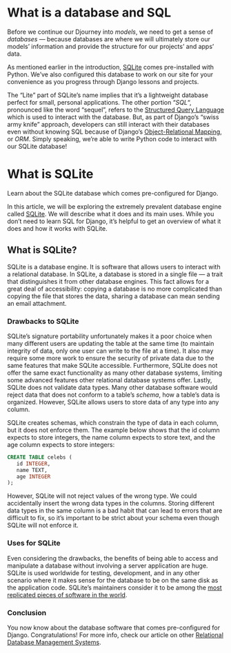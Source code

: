 # What is a database and SQL

Before we continue our Djourney into *models*, we need to get a sense of
*databases* — because databases are where we will ultimately store our
models’ information and provide the structure for our projects’ and
apps’ data.

As mentioned earlier in the introduction,
<a href="https://www.sqlite.org/index.html"
class="e14vpv2g1 gamut-xro1w8-ResetElement-Anchor-AnchorBase e1bhhzie0"
target="_blank" rel="noopener">SQLite</a> comes pre-installed with
Python. We’ve also configured this database to work on our site for your
convenience as you progress through Django lessons and projects.

The “Lite” part of SQLite’s name implies that it’s a lightweight
database perfect for small, personal applications. The other portion
“*SQL*“, pronounced like the word “sequel”, refers to the
<a href="https://en.wikipedia.org/wiki/SQL"
class="e14vpv2g1 gamut-xro1w8-ResetElement-Anchor-AnchorBase e1bhhzie0"
target="_blank" rel="noopener">Structured Query Language</a> which is
used to interact with the database. But, as part of Django’s “swiss army
knife” approach, developers can still interact with their databases even
without knowing SQL because of Django’s <a
href="https://en.wikipedia.org/wiki/Object%E2%80%93relational_mapping"
class="e14vpv2g1 gamut-xro1w8-ResetElement-Anchor-AnchorBase e1bhhzie0"
target="_blank" rel="noopener">Object-Relational Mapping</a>, or *ORM*.
Simply speaking, we’re able to write Python code to interact with our
SQLite database!

# What is SQLite

Learn about the SQLite database which comes pre-configured for Django.

In this article, we will be exploring the extremely prevalent database
engine called <a href="https://www.sqlite.org/index.html"
class="e14vpv2g1 gamut-xro1w8-ResetElement-Anchor-AnchorBase e1bhhzie0"
target="_blank" rel="noopener">SQLite</a>. We will describe what it does
and its main uses. While you don’t need to learn SQL for Django, it’s
helpful to get an overview of what it does and how it works with SQLite.

## What is SQLite?

SQLite is a database engine. It is software that allows users to
interact with a relational database. In SQLite, a database is stored in
a single file — a trait that distinguishes it from other database
engines. This fact allows for a great deal of accessibility: copying a
database is no more complicated than copying the file that stores the
data, sharing a database can mean sending an email attachment.

### Drawbacks to SQLite

SQLite’s signature portability unfortunately makes it a poor choice when
many different users are updating the table at the same time (to
maintain integrity of data, only one user can write to the file at a
time). It also may require some more work to ensure the security of
private data due to the same features that make SQLite accessible.
Furthermore, SQLite does not offer the same exact functionality as many
other database systems, limiting some advanced features other relational
database systems offer. Lastly, SQLite does not validate data types.
Many other database software would reject data that does not conform to
a table’s *schema*, how a table’s data is organized. However, SQLite
allows users to store data of any type into any column.

SQLite creates schemas, which constrain the type of data in each column,
but it does not enforce them. The example below shows that the id column
expects to store integers, the name column expects to store text, and
the age column expects to store integers:

```sql
CREATE TABLE celebs (
   id INTEGER, 
   name TEXT, 
   age INTEGER
);
```

However, SQLite will not reject values of the wrong type. We could
accidentally insert the wrong data types in the columns. Storing
different data types in the same column is a bad habit that can lead to
errors that are difficult to fix, so it’s important to be strict about
your schema even though SQLite will not enforce it.

### Uses for SQLite

Even considering the drawbacks, the benefits of being able to access and
manipulate a database without involving a server application are huge.
SQLite is used worldwide for testing, development, and in any other
scenario where it makes sense for the database to be on the same disk as
the application code. SQLite’s maintainers consider it to be among the
<a href="https://www.sqlite.org/mostdeployed.html"
class="e14vpv2g1 gamut-xro1w8-ResetElement-Anchor-AnchorBase e1bhhzie0"
target="_blank" rel="noopener">most replicated pieces of software in the
world</a>.

### Conclusion

You now know about the database software that comes pre-configured for
Django. Congratulations! For more info, check our article on other
<a href="https://www.codecademy.com/articles/what-is-rdbms-sql"
class="e14vpv2g1 gamut-xro1w8-ResetElement-Anchor-AnchorBase e1bhhzie0"
target="_blank">Relational Database Management Systems</a>.
